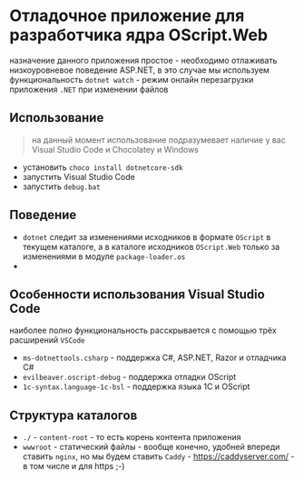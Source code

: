 # Отладочное приложение для разработчика ядра OScript.Web

назначение данного приложения простое - необходимо отлаживать низкоуровневое поведение ASP.NET, в это случае мы используем функциональность `dotnet watch` - режим онлайн перезагрузки приложения `.NET` при изменении файлов

## Использование

> на данный момент использование подразумевает наличие у вас Visual Studio Code и Chocolatey и Windows

* установить `choco install dotnetcore-sdk`
* запустить Visual Studio Code
* запустить `debug.bat`

## Поведение

* `dotnet` следит за изменениями исходников в формате `OScript` в текущем каталоге, а в каталоге исходников `OScript.Web` только за изменениями в модуле `package-loader.os`
* 

## Особенности использования Visual Studio Code

наиболее полно функциональность расскрывается с помощью трёх расширений `VSCode`

* `ms-dotnettools.csharp` - поддержка C#, ASP.NET, Razor и отладчика C#
* `evilbeaver.oscript-debug` - поддержка отладки OScript
* `1c-syntax.language-1c-bsl` - поддержка языка 1С и OScript

## Структура каталогов

* `./` - `content-root` - то есть корень контента приложения
* `wwwroot` - статический файлы - вообще конечно, удобней впереди ставить `nginx`, но мы будем ставить `Caddy` - https://caddyserver.com/ - в том числе и для https ;-)
